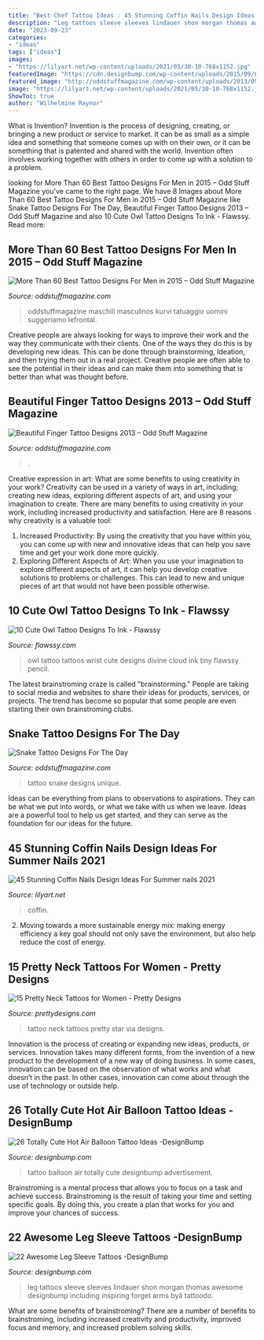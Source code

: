 ```yaml
---
title: "Best Chef Tattoo Ideas : 45 Stunning Coffin Nails Design Ideas For Summer Nails 2021"
description: "Leg tattoos sleeve sleeves lindauer shon morgan thomas awesome designbump including inspiring forget arms byâ tattoodo"
date: "2023-09-23"
categories:
- "ideas"
tags: ["ideas"]
images:
- "https://lilyart.net/wp-content/uploads/2021/05/30-10-768x1152.jpg"
featuredImage: "https://cdn.designbump.com/wp-content/uploads/2015/09/Leg-Sleeves-including-work-by-Shon-Lindauer-and-Thomas-Morgan.jpg"
featured_image: "http://oddstuffmagazine.com/wp-content/uploads/2013/09/Snake-Tattoo-Designs-11-566x800.jpg"
image: "https://lilyart.net/wp-content/uploads/2021/05/30-10-768x1152.jpg"
ShowToc: true
author: "Wilhelmine Raynor"
---
```



What is Invention?
Invention is the process of designing, creating, or bringing a new product or service to market. It can be as small as a simple idea and something that someone comes up with on their own, or it can be something that is patented and shared with the world. Invention often involves working together with others in order to come up with a solution to a problem.

	

		
looking for More Than 60 Best Tattoo Designs For Men in 2015 – Odd Stuff Magazine you've came to the right page. We have 8 Images about More Than 60 Best Tattoo Designs For Men in 2015 – Odd Stuff Magazine like Snake Tattoo Designs For The Day, Beautiful Finger Tattoo Designs 2013 – Odd Stuff Magazine and also 10 Cute Owl Tattoo Designs To Ink - Flawssy. Read more:
		
    
## More Than 60 Best Tattoo Designs For Men In 2015 – Odd Stuff Magazine

<img loading=lazy src="https://oddstuffmagazine.com/wp-content/uploads/2013/09/Best-tattoo-designs-for-Men-19-539x800.jpg" onerror="this.onerror=null;this.src='https://tse1.mm.bing.net/th?id=OIP.aaRd9T5jHle0MQaT48wnaAHaK_&amp;pid=15.1';" alt="More Than 60 Best Tattoo Designs For Men in 2015 – Odd Stuff Magazine">

_Source: oddstuffmagazine.com_

>oddstuffmagazine maschili masculinos kurvi tatuaggio uomini suggeriamo lefrontal. 

	

Creative people are always looking for ways to improve their work and the way they communicate with their clients. One of the ways they do this is by developing new ideas. This can be done through brainstorming, Ideation, and then trying them out in a real project. Creative people are often able to see the potential in their ideas and can make them into something that is better than what was thought before.

    
## Beautiful Finger Tattoo Designs 2013 – Odd Stuff Magazine

<img loading=lazy src="https://oddstuffmagazine.com/wp-content/uploads/2013/08/ff1003950383f124002a5edff12bc09d.jpg" onerror="this.onerror=null;this.src='https://tse3.mm.bing.net/th?id=OIP.NBU_S_nHNVgiz0jF8wHx6QHaHK&amp;pid=15.1';" alt="Beautiful Finger Tattoo Designs 2013 – Odd Stuff Magazine">

_Source: oddstuffmagazine.com_

>. 

	

Creative expression in art: What are some benefits to using creativity in your work?
Creativity can be used in a variety of ways in art, including; creating new ideas, exploring different aspects of art, and using your imagination to create. There are many benefits to using creativity in your work, including increased productivity and satisfaction. Here are 8 reasons why creativity is a valuable tool: 
1. Increased Productivity: By using the creativity that you have within you, you can come up with new and innovative ideas that can help you save time and get your work done more quickly.
2. Exploring Different Aspects of Art: When you use your imagination to explore different aspects of art, it can help you develop creative solutions to problems or challenges. This can lead to new and unique pieces of art that would not have been possible otherwise. 

    
## 10 Cute Owl Tattoo Designs To Ink - Flawssy

<img loading=lazy src="http://flawssy.com/wp-content/uploads/2016/06/Small-Owl-Wrist-Tattoo.jpg" onerror="this.onerror=null;this.src='https://tse3.mm.bing.net/th?id=OIP.Wwm7HpvlZIsTaDMmCyFrTQHaMZ&amp;pid=15.1';" alt="10 Cute Owl Tattoo Designs To Ink - Flawssy">

_Source: flawssy.com_

>owl tattoo tattoos wrist cute designs divine cloud ink tiny flawssy pencil. 

	

The latest brainstroming craze is called "brainstorming." People are taking to social media and websites to share their ideas for products, services, or projects. The trend has become so popular that some people are even starting their own brainstroming clubs.

    
## Snake Tattoo Designs For The Day

<img loading=lazy src="http://oddstuffmagazine.com/wp-content/uploads/2013/09/Snake-Tattoo-Designs-11-566x800.jpg" onerror="this.onerror=null;this.src='https://tse2.mm.bing.net/th?id=OIP.q-9uoC2xgbfOKmoezTIiegHaKd&amp;pid=15.1';" alt="Snake Tattoo Designs For The Day">

_Source: oddstuffmagazine.com_

>tattoo snake designs unique. 

	

Ideas can be everything from plans to observations to aspirations. They can be what we put into words, or what we take with us when we leave. Ideas are a powerful tool to help us get started, and they can serve as the foundation for our ideas for the future.

    
## 45 Stunning Coffin Nails Design Ideas For Summer Nails 2021

<img loading=lazy src="https://lilyart.net/wp-content/uploads/2021/05/30-10-768x1152.jpg" onerror="this.onerror=null;this.src='https://tse2.mm.bing.net/th?id=OIP.UkYVWz9kCjanqbSK-ADa5gHaLH&amp;pid=15.1';" alt="45 Stunning Coffin Nails Design Ideas For Summer nails 2021">

_Source: lilyart.net_

>coffin. 

	

2. Moving towards a more sustainable energy mix: making energy efficiency a key goal should not only save the environment, but also help reduce the cost of energy.

    
## 15 Pretty Neck Tattoos For Women - Pretty Designs

<img loading=lazy src="http://www.prettydesigns.com/wp-content/uploads/2014/11/Star-Tattoo.jpg" onerror="this.onerror=null;this.src='https://tse2.mm.bing.net/th?id=OIP.oVt6xH4QYX_ZiQkIXprK_wHaKB&amp;pid=15.1';" alt="15 Pretty Neck Tattoos for Women - Pretty Designs">

_Source: prettydesigns.com_

>tattoo neck tattoos pretty star via designs. 

	

Innovation is the process of creating or expanding new ideas, products, or services. Innovation takes many different forms, from the invention of a new product to the development of a new way of doing business. In some cases, innovation can be based on the observation of what works and what doesn’t in the past. In other cases, innovation can come about through the use of technology or outside help.

    
## 26 Totally Cute Hot Air Balloon Tattoo Ideas -DesignBump

<img loading=lazy src="https://designbump.com/wp-content/uploads/2015/10/balloon-tattoo-ideas12.jpg" onerror="this.onerror=null;this.src='https://tse3.mm.bing.net/th?id=OIP.JkWOLGtyoyfy6GlsmJGpKwHaLH&amp;pid=15.1';" alt="26 Totally Cute Hot Air Balloon Tattoo Ideas -DesignBump">

_Source: designbump.com_

>tattoo balloon air totally cute designbump advertisement. 

	

Brainstroming is a mental process that allows you to focus on a task and achieve success. Brainstroming is the result of taking your time and setting specific goals. By doing this, you create a plan that works for you and improve your chances of success.

    
## 22 Awesome Leg Sleeve Tattoos -DesignBump

<img loading=lazy src="https://cdn.designbump.com/wp-content/uploads/2015/09/Leg-Sleeves-including-work-by-Shon-Lindauer-and-Thomas-Morgan.jpg" onerror="this.onerror=null;this.src='https://tse2.mm.bing.net/th?id=OIP.XBHRWweXZdxBkfoFzUTSNgHaLH&amp;pid=15.1';" alt="22 Awesome Leg Sleeve Tattoos -DesignBump">

_Source: designbump.com_

>leg tattoos sleeve sleeves lindauer shon morgan thomas awesome designbump including inspiring forget arms byâ tattoodo. 

	

What are some benefits of brainstroming?
There are a number of benefits to brainstroming, including increased creativity and productivity, improved focus and memory, and increased problem solving skills.

